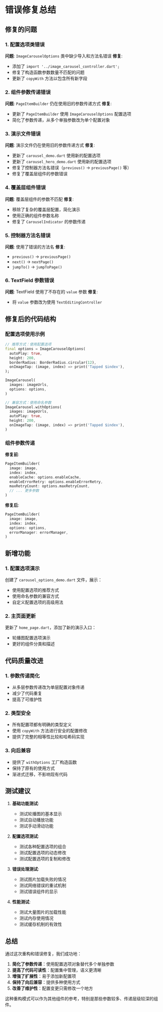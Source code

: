 # 错误修复总结

## 修复的问题

### 1. 配置选项类错误

**问题**: `ImageCarouselOptions` 类中缺少导入和方法名错误
**修复**:
- 添加了 `import '../image_carousel_controller.dart';`
- 修复了构造函数参数数量不匹配的问题
- 更新了 `copyWith` 方法以包含所有新字段

### 2. 组件参数传递错误

**问题**: `PageItemBuilder` 仍在使用旧的参数传递方式
**修复**:
- 更新了 `PageItemBuilder` 使用 `ImageCarouselOptions` 配置选项
- 简化了参数传递，从多个单独参数改为单个配置对象

### 3. 演示文件错误

**问题**: 演示文件仍在使用旧的参数传递方式
**修复**:
- 更新了 `carousel_demo.dart` 使用新的配置选项
- 更新了 `carousel_hero_demo.dart` 使用新的配置选项
- 修复了控制器方法名错误（`previous()` → `previousPage()` 等）
- 修复了覆盖层组件的参数错误

### 4. 覆盖层组件错误

**问题**: 覆盖层组件的参数不匹配
**修复**:
- 移除了复杂的覆盖层配置，简化演示
- 使用正确的组件参数名称
- 修复了 `CarouselIndicator` 的参数传递

### 5. 控制器方法名错误

**问题**: 使用了错误的方法名
**修复**:
- `previous()` → `previousPage()`
- `next()` → `nextPage()`
- `jumpTo()` → `jumpToPage()`

### 6. TextField 参数错误

**问题**: TextField 使用了不存在的 `value` 参数
**修复**:
- 将 `value` 参数改为使用 `TextEditingController`

## 修复后的代码结构

### 配置选项使用示例

```dart
// 推荐方式：使用配置选项
final options = ImageCarouselOptions(
  autoPlay: true,
  height: 200,
  borderRadius: BorderRadius.circular(12),
  onImageTap: (image, index) => print('Tapped $index'),
);

ImageCarousel(
  images: imageUrls,
  options: options,
)

// 兼容方式：使用命名参数
ImageCarousel.withOptions(
  images: imageUrls,
  autoPlay: true,
  height: 200,
  onImageTap: (image, index) => print('Tapped $index'),
)
```

### 组件参数传递

**修复前**:
```dart
PageItemBuilder(
  image: image,
  index: index,
  enableCache: options.enableCache,
  enableErrorRetry: options.enableErrorRetry,
  maxRetryCount: options.maxRetryCount,
  // ... 更多参数
)
```

**修复后**:
```dart
PageItemBuilder(
  image: image,
  index: index,
  options: options,
  errorManager: errorManager,
)
```

## 新增功能

### 1. 配置选项演示

创建了 `carousel_options_demo.dart` 文件，展示：
- 使用配置选项的推荐方式
- 使用命名参数的兼容方式
- 自定义配置选项的高级用法

### 2. 主页面更新

更新了 `home_page.dart`，添加了新的演示入口：
- 轮播图配置选项演示
- 更好的组件分类和描述

## 代码质量改进

### 1. 参数传递简化
- 从多层参数传递改为单层配置对象传递
- 减少了代码重复
- 提高了可维护性

### 2. 类型安全
- 所有配置项都有明确的类型定义
- 使用 `copyWith` 方法进行安全的配置修改
- 提供了完整的相等性比较和哈希码实现

### 3. 向后兼容
- 提供了 `withOptions` 工厂构造函数
- 保持了原有的使用方式
- 渐进式迁移，不影响现有代码

## 测试建议

1. **基础功能测试**:
   - 测试轮播图的基本显示
   - 测试自动播放功能
   - 测试手动滑动功能

2. **配置选项测试**:
   - 测试各种配置选项的组合
   - 测试配置选项的动态修改
   - 测试配置选项的复制和修改

3. **错误处理测试**:
   - 测试图片加载失败的情况
   - 测试网络错误的重试机制
   - 测试错误组件的显示

4. **性能测试**:
   - 测试大量图片的加载性能
   - 测试内存使用情况
   - 测试缓存机制的有效性

## 总结

通过这次重构和错误修复，我们成功地：

1. **简化了参数传递**：使用配置选项对象替代多个单独参数
2. **提高了代码可读性**：配置集中管理，语义更清晰
3. **增强了扩展性**：易于添加新配置项
4. **保持了向后兼容**：提供多种使用方式
5. **改善了维护性**：配置变更只需修改一个地方

这种重构模式可以作为其他组件的参考，特别是那些参数较多、传递层级较深的组件。 